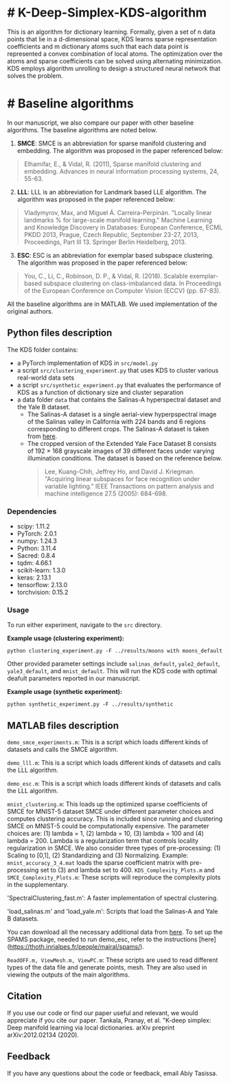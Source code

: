 \# K-Deep-Simplex-KDS-algorithm
===============================

This is an algorithm for dictionary learning. Formally, given a set of n data points that lie in a d-dimensional space, KDS learns sparse representation coefficients and m dictionary atoms such that each data point is represented a convex combination of local atoms. The optimization over the atoms and sparse coefficients can be solved using alternating minimization. KDS employs algorithm unrolling to design a structured neural network that solves the problem. 

\# Baseline algorithms
======================

In our manuscript, we also compare our paper with other baseline algorithms. The baseline algorithms are noted below.

1. **SMCE**: SMCE is an abbreviation for sparse manifold clustering and embedding. The algorithm was proposed in the paper referenced below:
>Elhamifar, E., & Vidal, R. (2011), Sparse manifold clustering and embedding. Advances in neural information processing systems, 24, 55-63.
2. **LLL**: LLL is an abbreviation for Landmark based LLE algorithm. The algorithm was proposed in the paper referenced below:
> Vladymyrov, Max, and Miguel Á. Carreira-Perpinán. "Locally linear landmarks % for large-scale manifold learning." Machine Learning and Knowledge Discovery in Databases: European Conference, ECML PKDD 2013, Prague, Czech Republic, September 23-27, 2013, Proceedings, Part III 13. Springer Berlin Heidelberg, 2013.
3. **ESC**: ESC is an abbreviation for exemplar based subspace clustering. The algorithm was proposed in the paper referenced below:
>You, C., Li, C., Robinson, D. P., & Vidal, R. (2018). Scalable exemplar-based subspace clustering on class-imbalanced data. In Proceedings of the European Conference on Computer Vision (ECCV) (pp. 67-83).

All the baseline algorithms are in MATLAB. We used implementation of the original authors. 

Python files description
------------------------
The KDS folder contains:
* a PyTorch implementation of KDS in `src/model.py`
* a script `src/clustering_experiment.py` that uses KDS to cluster various real-world data sets
* a script `src/synthetic_experiment.py` that evaluates the performance of KDS as a function of dictionary size and cluster separation
* a data folder `data` that contains the Salinas-A hyperspectral dataset and the Yale B dataset.
  - The Salinas-A dataset is a single aerial-view hyperpspectral image
    of the Salinas valley in California with 224 bands and 6 regions corresponding to different crops. The Salinas-A dataset is taken from
    [here](https://www.ehu.eus/ccwintco/index.php/Hyperspectral_Remote_Sensing_Scenes#Salinas-A_scene).
  - The cropped version of the Extended Yale Face Dataset B consists of 192 × 168 grayscale images of 39 different faces under varying illumination conditions. The 
   dataset is based on the reference below.
     >Lee, Kuang-Chih, Jeffrey Ho, and David J. Kriegman. "Acquiring linear subspaces for face recognition under variable lighting." IEEE Transactions on pattern 
     analysis and machine intelligence 27.5 (2005): 684-698.

### Dependencies
* scipy: 1.11.2
* PyTorch: 2.0.1
* numpy: 1.24.3
* Python: 3.11.4
* Sacred: 0.8.4
* tqdm: 4.66.1
* scikit-learn: 1.3.0
* keras: 2.13.1
* tensorflow: 2.13.0
* torchvision: 0.15.2


### Usage

To run either experiment, navigate to the `src` directory.

**Example usage (clustering experiment):**

`python clustering_experiment.py -F ../results/moons with moons_default`

Other provided parameter settings include `salinas_default`, `yale2_default`, `yale3_default`, and `mnist_default`. This will run the KDS code with optimal deafult parameters reported in our manuscript.

**Example usage (synthetic experiment):**

`python synthetic_experiment.py -F ../results/synthetic`

MATLAB files description
------------------------

`demo_smce_experiments.m`: This is a script which loads different kinds of datasets and calls the SMCE algorithm. 

`demo_lll.m`: This is a script which loads different kinds of datasets and calls the LLL algorithm. 

`demo_esc.m`: This is a script which loads different kinds of datasets and calls the LLL algorithm. 

`mnist_clustering.m`: This loads up the optimized sparse coefficients of SMCE for MNIST-5 dataset SMCE under different parameter choices and
                      computes clustering accuracy. This is included since running and clustering SMCE on MNIST-5 could be computationally
                      expensive. The parameter choices are: (1) lambda = 1, (2) lambda = 10, (3) lambda = 100 and (4) lambda = 200. Lambda is a regularization
                      term that controls locality regularization in SMCE. We also consider three types of pre-processing: (1) Scaling to
                      [0,1], (2) Standardizing and (3) Normalizing. 
                      Example: `mnist_accuracy_3_4.mat` loads the sparse coefficient matrix with pre-processing set to (3) and lambda set to 400. 
`KDS_Complexity_Plots.m` and `SMCE_Complexity_Plots.m`: These scripts will reproduce the complexity plots in the supplementary. 

'SpectralClustering_fast.m': A faster implementation of spectral clustering. 

'load_salinas.m' and 'load_yale.m': Scripts that load the Salinas-A and Yale B datasets. 

You can download all the necessary additional data from [here](https://www.dropbox.com/scl/fo/im6dmydz5fqgykoe1u6es/h?rlkey=4jlpzn965rt7yjefznrjqvci1&dl=0). To set up the SPAMS package, needed to run demo_esc, refer to the instructions
[here] (https://thoth.inrialpes.fr/people/mairal/spams/). 



`ReadOFF.m, ViewMesh.m, ViewPC.m`: These scripts are used to read different
types of the data file and generate points, mesh. They are also used in viewing
the outputs of the main algorithms.

Citation
------------

If you use our code or find our paper useful and relevant, we would appreciate if you cite our paper. 
Tankala, Pranay, et al. "K-deep simplex: Deep manifold learning via local dictionaries.
arXiv preprint arXiv:2012.02134 (2020).

Feedback
--------

If you have any questions about the code or feedback, email Abiy Tasissa.
